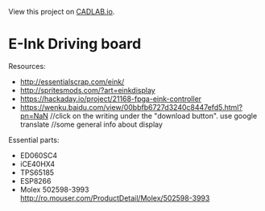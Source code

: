 View this project on [CADLAB.io](https://cadlab.io/node/728). 

# E-Ink Driving board

Resources:
  - http://essentialscrap.com/eink/
  - http://spritesmods.com/?art=einkdisplay
  - https://hackaday.io/project/21168-fpga-eink-controller
  - https://wenku.baidu.com/view/00bbfb6727d3240c8447efd5.html?pn=NaN      //click on the writing under the "download button". use google translate
																			//some general info about display
  
  
Essential parts:
  - ED060SC4
  - iCE40HX4
  - TPS65185
  - ESP8266
  - Molex 502598-3993 	http://ro.mouser.com/ProductDetail/Molex/502598-3993